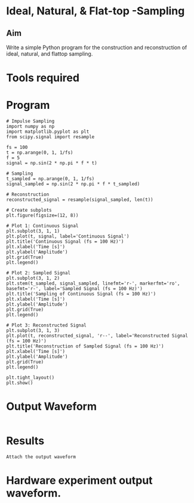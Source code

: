 # Ideal, Natural, & Flat-top -Sampling
## Aim
Write a simple Python program for the construction and reconstruction of ideal, natural, and flattop sampling.
# Tools required
# Program
```
# Impulse Sampling
import numpy as np
import matplotlib.pyplot as plt
from scipy.signal import resample

fs = 100
t = np.arange(0, 1, 1/fs) 
f = 5
signal = np.sin(2 * np.pi * f * t)

# Sampling
t_sampled = np.arange(0, 1, 1/fs)
signal_sampled = np.sin(2 * np.pi * f * t_sampled)

# Reconstruction
reconstructed_signal = resample(signal_sampled, len(t))

# Create subplots
plt.figure(figsize=(12, 8))

# Plot 1: Continuous Signal
plt.subplot(3, 1, 1)
plt.plot(t, signal, label='Continuous Signal')
plt.title('Continuous Signal (fs = 100 Hz)')
plt.xlabel('Time [s]')
plt.ylabel('Amplitude')
plt.grid(True)
plt.legend()

# Plot 2: Sampled Signal
plt.subplot(3, 1, 2)
plt.stem(t_sampled, signal_sampled, linefmt='r-', markerfmt='ro', basefmt='r-', label='Sampled Signal (fs = 100 Hz)')
plt.title('Sampling of Continuous Signal (fs = 100 Hz)')
plt.xlabel('Time [s]')
plt.ylabel('Amplitude')
plt.grid(True)
plt.legend()

# Plot 3: Reconstructed Signal
plt.subplot(3, 1, 3)
plt.plot(t, reconstructed_signal, 'r--', label='Reconstructed Signal (fs = 100 Hz)')
plt.title('Reconstruction of Sampled Signal (fs = 100 Hz)')
plt.xlabel('Time [s]')
plt.ylabel('Amplitude')
plt.grid(True)
plt.legend()

plt.tight_layout()
plt.show()
```
# Output Waveform
```

```
# Results
```
Attach the output waveform
```
# Hardware experiment output waveform.

